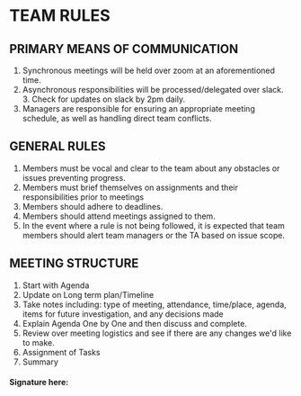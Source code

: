 # TEAM RULES
## PRIMARY MEANS OF COMMUNICATION
1. Synchronous meetings will be held over zoom at an aforementioned time.
2. Asynchronous responsibilities will be processed/delegated over slack.
    3. Check for updates on slack by 2pm daily.
3. Managers are responsible for ensuring an appropriate meeting schedule, as well as handling direct team conflicts.

## GENERAL RULES
1. Members must be vocal and clear to the team about any obstacles or issues preventing progress.
2. Members must brief themselves on assignments and their responsibilities prior to meetings
3. Members should adhere to deadlines.
4. Members should attend meetings assigned to them.
5. In the event where a rule is not being followed, it is expected that team members should alert team managers or the TA based on issue scope.

## MEETING STRUCTURE
1. Start with Agenda
2. Update on Long term plan/Timeline
3. Take notes including: type of meeting, attendance, time/place, agenda, items for future investigation, and any decisions made
4. Explain Agenda One by One and then discuss and complete.
5. Review over meeting logistics and see if there are any changes we'd like to make.
6. Assignment of Tasks
7. Summary  


#### Signature here:
